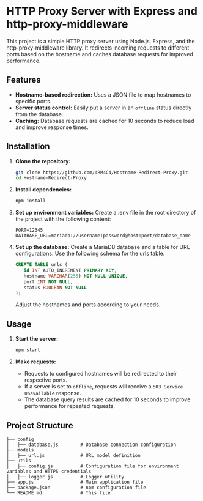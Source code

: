 # HTTP Proxy Server with Express and http-proxy-middleware

This project is a simple HTTP proxy server using Node.js, Express, and the http-proxy-middleware library. It redirects incoming requests to different ports based on the hostname and caches database requests for improved performance.

## Features

- **Hostname-based redirection:** Uses a JSON file to map hostnames to specific ports.
- **Server status control:** Easily put a server in an `offline` status directly from the database.
- **Caching:** Database requests are cached for 10 seconds to reduce load and improve response times.

## Installation

1. **Clone the repository:**
    ```bash
    git clone https://github.com/4RM4C4/Hostname-Redirect-Proxy.git
    cd Hostname-Redirect-Proxy
    ```

2. **Install dependencies:**
    ```bash
    npm install
    ```

3. **Set up environment variables:**
    Create a .env file in the root directory of the project with the following content:
    ```dotenv
    PORT=12345
    DATABASE_URL=mariadb://username:password@host:port/database_name
    ```

4. **Set up the database:**
    Create a MariaDB database and a table for URL configurations.
    Use the following schema for the urls table:
    ```sql
    CREATE TABLE urls (
       id INT AUTO_INCREMENT PRIMARY KEY,
       hostname VARCHAR(255) NOT NULL UNIQUE,
       port INT NOT NULL,
       status BOOLEAN NOT NULL
    );
    ```
    Adjust the hostnames and ports according to your needs.

## Usage

1. **Start the server:**
    ```bash
    npm start
    ```

2. **Make requests:**
    - Requests to configured hostnames will be redirected to their respective ports.
    - If a server is set to `offline`, requests will receive a `503 Service Unavailable` response.
    - The database query results are cached for 10 seconds to improve performance for repeated requests.

## Project Structure

```plaintext
├── config
│   ├── database.js        # Database connection configuration
├── models
│   ├── url.js             # URL model definition
├── utils
│   ├── config.js          # Configuration file for environment variables and HTTPS credentials
│   ├── logger.js          # Logger utility
├── app.js                 # Main application file
├── package.json           # npm configuration file
└── README.md              # This file
